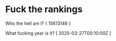 # Fuck the rankings

Who the hell am I?
{ 15613146 }

What fucking year is it?
[ 2025-03-27T00:10:00Z ]
